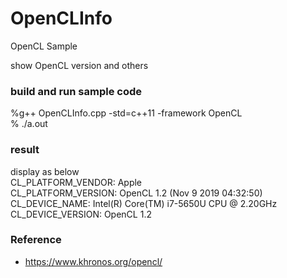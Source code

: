 OpenCLInfo
===============

OpenCL Sample <br/>

show OpenCL version and others <br/>

### build and run sample code 
%g++ OpenCLInfo.cpp -std=c++11 -framework OpenCL  <br/>
% ./a.out <br/>

### result 
display as below <br/>
CL_PLATFORM_VENDOR:	Apple <br/>
CL_PLATFORM_VERSION:	OpenCL 1.2 (Nov  9 2019 04:32:50)  <br/>
CL_DEVICE_NAME:	Intel(R) Core(TM) i7-5650U CPU @ 2.20GHz  <br/>
CL_DEVICE_VERSION:	OpenCL 1.2  <br/>

### Reference <br/>
- https://www.khronos.org/opencl/



